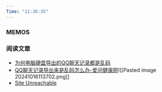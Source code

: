 ```yaml
---
Time: "11:36:35"
---
```


### MEMOS




### 阅读文章

- [为何电脑硬盘导出的QQ聊天记录都是乱码](https://ask.zol.com.cn/x/7529288.html)
- [QQ聊天记录导出来是乱码怎么办-爱问健康网](https://m.yyk.iask.sina.com.cn/q/OkWMpNlSrBH.html)![[Pasted image 20241016113702.png]]
- [Site Unreachable](https://www.v2ex.com/t/1010484)




